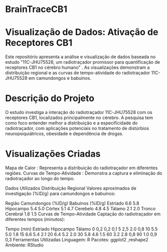 # BrainTraceCB1

# Visualização de Dados: Ativação de Receptores CB1
Este repositório apresenta a análise e visualização de dados baseada no estudo "11C-JHU75528, um radiotraçador promissor para quantificação de receptores CB1 no cérebro humano" . As visualizações demonstram a distribuição regional e as curvas de tempo-atividade do radiotraçador 11C-JHU75528 em camundongos e babuínos.

# Descrição do Projeto
O estudo investiga a interação do radiotraçador 11C-JHU75528 com os receptores CB1, localizados principalmente no cérebro. A pesquisa tem como foco entender melhor a distribuição e a especificidade do radiotraçador, com aplicações potenciais no tratamento de distúrbios neuropsiquiátricos, obesidade e dependência de drogas.

# Visualizações Criadas
Mapa de Calor : Representa a distribuição do radiotraçador em diferentes regiões.
Curvas de Tempo-Atividade : Demonstra a captura e eliminação do radiotraçador ao longo do tempo.

Dados Utilizados
Distribuição Regional
Valores aproximados de investigação (%ID/g) para camundongos e babuínos:

Região	Camundongos (%ID/g)	Babuínos (%ID/g)
Estriado	6.6	5.8
Hipocampo	5.4	5.0
Córtex	5.1	4.7
Cerebelo	4.8	4.5
Tálamo	2.1	2.0
Tronco Cerebral	1.8	1.5
Curvas de Tempo-Atividade
Captação do radiotraçador em diferentes tempos (minutos):

Tempo (min)	Estriado	Hipocampo	Tálamo
0	0,2	0,2	0,1
5	2,5	2.0	0,8
10	5.5	5.0	1.8
15	6.6	5.4	2.1
20	6.4	5.2	2.0
30	5.8	4.6	1.5
60	3.2	2.8	0,8
90	1.0	0,9	0,3
Ferramentas Utilizadas
Linguagem: R
Pacotes: ggplot2 ,reshape2
Ambiente: RStudio
